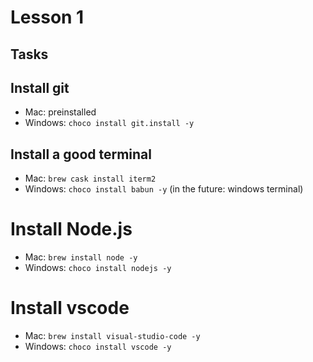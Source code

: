 # Lesson 1

## Tasks

## Install git
* Mac: preinstalled
* Windows: `choco install git.install -y`

## Install a good terminal
* Mac: `brew cask install iterm2`
* Windows: `choco install babun -y` (in the future: windows terminal)

# Install Node.js
* Mac: `brew install node -y`
* Windows: `choco install nodejs -y` 

# Install vscode
* Mac: `brew install visual-studio-code -y`
* Windows: `choco install vscode -y`

